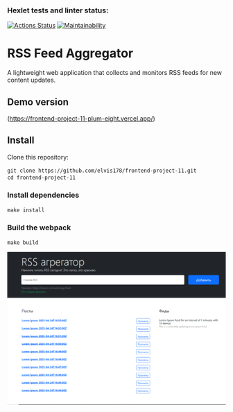 ### Hexlet tests and linter status:
[![Actions Status](https://github.com/elvis178/frontend-project-11/actions/workflows/hexlet-check.yml/badge.svg)](https://github.com/elvis178/frontend-project-11/actions)
[![Maintainability](https://api.codeclimate.com/v1/badges/d62ee95426c11e81a5ab/maintainability)](https://codeclimate.com/github/elvis178/frontend-project-11/maintainability)

# RSS Feed Aggregator
A lightweight web application that collects and monitors RSS feeds for new content updates.
## Demo version
(https://frontend-project-11-plum-eight.vercel.app/)

## Install
Clone this repository:
```
git clone https://github.com/elvis178/frontend-project-11.git
cd frontend-project-11
```
### Install dependencies
```
make install
```
### Build the webpack
```
make build
```
![img.png](public/img.png)